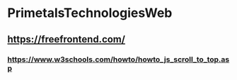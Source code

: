 # PrimetalsTechnologiesWeb
## https://freefrontend.com/

### https://www.w3schools.com/howto/howto_js_scroll_to_top.asp